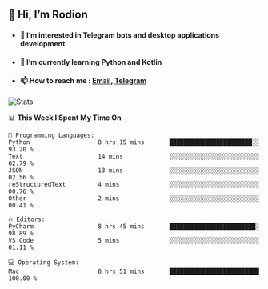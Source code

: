 ## 👋 Hi, I’m Rodion
- #### 👀 I’m interested in Telegram bots and desktop applications development
- #### 🌱 I’m currently learning Python and Kotlin
- #### 📫 How to reach me : [Email](mailto:me@lavn.ml), [Telegram](https://t.me/fast_geek)

![Stats](https://github-readme-stats.vercel.app/api?username=rodion-gudz&show_icons=true&theme=github_dark&hide_border=true&hide=issues&count_private=true&layout=compact)


<!--START_SECTION:waka-->
📊 **This Week I Spent My Time On** 

```text
💬 Programming Languages: 
Python                   8 hrs 15 mins       ███████████████████████░░   93.20 % 
Text                     14 mins             ░░░░░░░░░░░░░░░░░░░░░░░░░   02.79 % 
JSON                     13 mins             ░░░░░░░░░░░░░░░░░░░░░░░░░   02.56 % 
reStructuredText         4 mins              ░░░░░░░░░░░░░░░░░░░░░░░░░   00.76 % 
Other                    2 mins              ░░░░░░░░░░░░░░░░░░░░░░░░░   00.41 % 

🔥 Editors: 
PyCharm                  8 hrs 45 mins       ████████████████████████░   98.89 % 
VS Code                  5 mins              ░░░░░░░░░░░░░░░░░░░░░░░░░   01.11 % 

💻 Operating System: 
Mac                      8 hrs 51 mins       █████████████████████████   100.00 % 

```


<!--END_SECTION:waka-->
